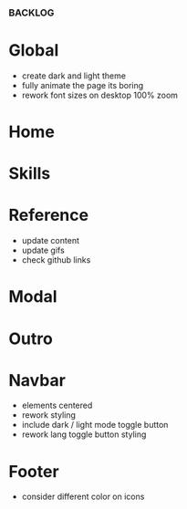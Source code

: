### BACKLOG

# Global

- create dark and light theme
- fully animate the page its boring
- rework font sizes on desktop 100% zoom

# Home

# Skills

# Reference

- update content
- update gifs
- check github links

# Modal

# Outro

# Navbar

- elements centered
- rework styling
- include dark / light mode toggle button
- rework lang toggle button styling

# Footer

- consider different color on icons
